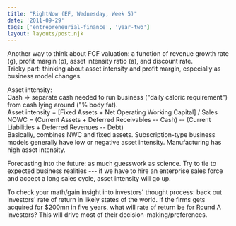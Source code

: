 ```yaml
---
title: "RightNow (EF, Wednesday, Week 5)"
date: '2011-09-29'
tags: ['entrepreneurial-finance', 'year-two']
layout: layouts/post.njk
---
```


Another way to think about FCF valuation: a function of revenue growth rate (g), profit margin (p), asset intensity ratio (a), and discount rate.\
Tricky part: thinking about asset intensity and profit margin, especially as business model changes.

Asset intensity:\
Cash => separate cash needed to run business ("daily caloric requirement") from cash lying around ("% body fat).\
Asset intensity = [Fixed Assets + Net Operating Working Capital] / Sales\
NOWC = (Current Assets + Deferred Receivables -- Cash) -- (Current Liabilities + Deferred Revenues -- Debt)\
Basically, combines NWC and fixed assets. Subscription-type business models generally have low or negative asset intensity. Manufacturing has high asset intensity.

Forecasting into the future: as much guesswork as science. Try to tie to expected business realities --- if we have to hire an enterprise sales force and accept a long sales cycle, asset intensity will go up.

To check your math/gain insight into investors' thought process: back out investors' rate of return in likely states of the world. If the firms gets acquired for $200mn in five years, what will rate of return be for Round A investors? This will drive most of their decision-making/preferences.
